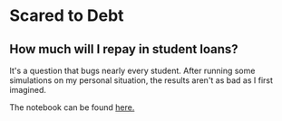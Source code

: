 # Scared to Debt
## How much will I repay in student loans?

It's a question that bugs nearly every student. After running some simulations on my personal situation, the results aren't as bad as I first imagined.

The notebook can be found [here.](student_loans.ipynb)

